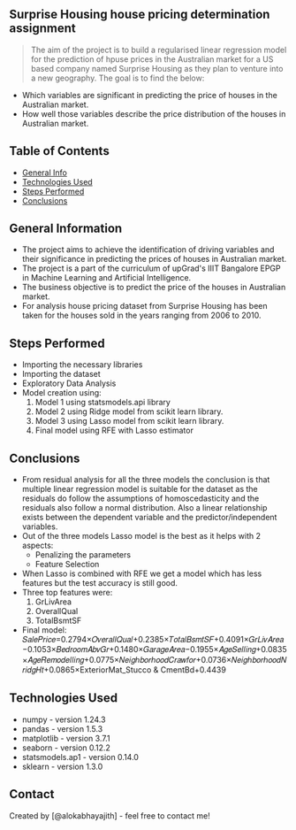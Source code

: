## Surprise Housing house pricing determination assignment
> The aim of the project is to build a regularised linear regression model for the prediction of hpuse prices in the Australian market for a US based company named Surprise Housing as they plan to venture into a new geography. The goal is to find the below:

- Which variables are significant in predicting the price of houses in the Australian market.
- How well those variables describe the price distribution of the houses in Australian market.


## Table of Contents
* [General Info](#general-information)
* [Technologies Used](#technologies-used)
* [Steps Performed](#steps-performed)
* [Conclusions](#conclusions)



## General Information
- The project aims to achieve the identification of driving variables and their significance in predicting the prices of houses in Australian market.
- The project is a part of the curriculum of upGrad's IIIT Bangalore EPGP in Machine Learning and Artificial Intelligence.
- The business objective is to predict the price of the houses in Australian market.
- For analysis house pricing dataset from Surprise Housing has been taken for the houses sold in the years ranging from 2006 to 2010.



## Steps Performed
- Importing the necessary libraries
- Importing the dataset
- Exploratory Data Analysis
- Model creation using:
    1. Model 1 using statsmodels.api library
    2. Model 2 using Ridge model from scikit learn library.
    3. Model 3 using Lasso model from scikit learn library.
    4. Final model using RFE with Lasso estimator



## Conclusions
- From residual analysis for all the three models the conclusion is that multiple linear regression model is suitable for the dataset as the residuals do follow the assumptions of homoscedasticity and the residuals also follow a normal distribution. Also a linear relationship exists between the dependent variable and the predictor/independent variables.
- Out of the three models Lasso model is the best as it helps with 2 aspects:
    - Penalizing the parameters 
    - Feature Selection 
- When Lasso is combined with RFE we get a model which has less features but the test accuracy is still good. 
- Three top features were:
    1. GrLivArea
    2. OverallQual
    3. TotalBsmtSF
- Final model:
    𝑆𝑎𝑙𝑒𝑃𝑟𝑖𝑐𝑒=0.2794×𝑂𝑣𝑒𝑟𝑎𝑙𝑙𝑄𝑢𝑎𝑙+0.2385×𝑇𝑜𝑡𝑎𝑙𝐵𝑠𝑚𝑡𝑆𝐹+0.4091×𝐺𝑟𝐿𝑖𝑣𝐴𝑟𝑒𝑎−0.1053×𝐵𝑒𝑑𝑟𝑜𝑜𝑚𝐴𝑏𝑣𝐺𝑟+0.1480×𝐺𝑎𝑟𝑎𝑔𝑒𝐴𝑟𝑒𝑎−0.1955×𝐴𝑔𝑒𝑆𝑒𝑙𝑙𝑖𝑛𝑔+0.0835×𝐴𝑔𝑒𝑅𝑒𝑚𝑜𝑑𝑒𝑙𝑙𝑖𝑛𝑔+0.0775×𝑁𝑒𝑖𝑔ℎ𝑏𝑜𝑟ℎ𝑜𝑜𝑑𝐶𝑟𝑎𝑤𝑓𝑜𝑟+0.0736×𝑁𝑒𝑖𝑔ℎ𝑏𝑜𝑟ℎ𝑜𝑜𝑑𝑁𝑟𝑖𝑑𝑔𝐻𝑡+0.0865×ExteriorMat_Stucco & CmentBd+0.4439



## Technologies Used
- numpy - version 1.24.3
- pandas - version 1.5.3
- matplotlib - version 3.7.1
- seaborn - version 0.12.2
- statsmodels.ap1 - version 0.14.0
- sklearn - version 1.3.0



## Contact
Created by [@alokabhayajith] - feel free to contact me!